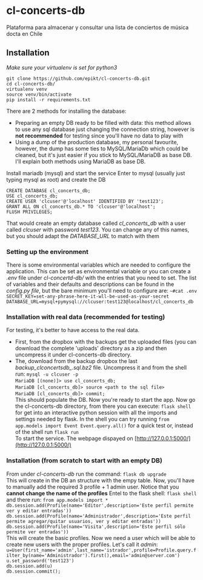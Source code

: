 # cl-concerts-db
Plataforma para almacenar y consultar una lista de conciertos de música docta en Chile

## Installation 
*Make sure your virtualenv is set for python3*

`git clone https://github.com/epikt/cl-concerts-db.git`  
`cd cl-concerts-db/`  
`virtualenv venv`  
`source venv/bin/activate`  
`pip install -r requirements.txt`  


There are 2 methods for installing the database:
- Preparing an empty DB ready to be filled with data: this method allows to use any sql database just changing the connection string, however is **not recommended** for testing since you'll have no data to play with
- Using a dump of the production database, my personal favourite, however, the dump has some ties to MySQL/MariaDb which could be cleaned, but it's just easier if you stick to MySQL/MariaDB as base DB. I'll explain both methods using MariaDB as base DB.


Install mariadb (mysql) and start the service
Enter to mysql (usually just typing mysql as root) and create the DB

`CREATE DATABASE cl_concerts_db;`  
`USE cl_concerts_db;`  
`CREATE USER 'clcuser'@'localhost' IDENTIFIED BY 'test123';`  
`GRANT ALL ON cl_concerts_db.* TO 'clcuser'@'localhost';`  
`FLUSH PRIVILEGES;`  

That would create an empty database called *cl_concerts_db* with a user called *clcuser* with password *test123*. You can change any of this names, but you should adapt the *DATABASE_URL* to match with them 

### Setting up the environment
There is some environmental variables which are needed to configure the application. This can be set as environmental variable or you can create a *.env* file under *cl-concertd-db/* with the entries that you need to set. The list of variables and their defaults and descriptions can be found in the *config.py file*, but the bare minimum you'll need to configure are:
`~#cat .env `
`SECRET_KEY=set-any-phrase-here-it-wll-be-used-as-your-secret`  
`DATABASE_URL=mysql+pymysql://clcuser:test123@localhost/cl_concerts_db`  


### Installation with real data (recommended for testing)
For testing, it's better to have access to the real data. 
- First, from the dropbox with the backups get the uploaded files (you can download the complete 'uploads' directory as a zip and then uncompress it under cl-concerts-db directory.
- The, download from the backup dropbox the last *backup_clconcertsdb_<date>.sql.bz2* file. Uncompress it and from the shell run:
`mysql -u clcuser -p`  
`MariaDB [(none)]> use cl_concerts_db;`  
`MariaDB [cl_concerts_db]> source <path to the sql file>`  
`MariaDB [cl_concerts_db]> commit;`  
This should populate the DB. Now you're ready to start the app. Now go the cl-concerts-db directory, from there you can execute:
`flask shell`
for get into an interactive python session with all the imports and settings needed by flask. In the shell you can try running
`from app.models import Event
Event.query.all()`
for a quick test  or, instead of the shell run
`flask run`  
To start the service. The webpage dispayed on [http://127.0.0.1:5000/](http://127.0.0.1:5000/)

### Installation (from scratch to start with an empty DB) 
From under *cl-concerts-db* run the command:
`flask db upgrade`  
This will create in the DB an structure with the empy table. Now, you'll have to manually add the required 3 profile + 1 admin user. Notice that you **cannot change the name of the profiles**
Entel to the flask shell:
`flask shell`  
and there run:
`from app.models import *`  
`db.session.add(Profile(name='Editor',description='Este perfil permite ver y editar entradas'))`                                                                                                   
`db.session.add(Profile(name='Administrador',description='Este perfil permite agregar/quitar usuarios, ver y editar entradas'))`                                                          
`db.session.add(Profile(name='Visita',description='Este perfil sólo permite ver entradas'))`  
This will create the basic profiles. Now we need a user which will be able to create new users with the proper profiles. Let's call it *admin*:
`u=User(first_name='admin',last_name='istrador',profile=Profile.query.filter_by(name='Administrador').first(),email='admin@server.com') `  
`u.set_password('test123') `  
`db.session.add(u)`  
`db.session.commit();`  
